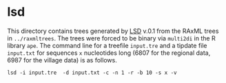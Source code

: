lsd
===

This directory contains trees generated by [LSD](http://www.atgc-montpellier.fr/LSD/) v.0.1 from the RAxML trees in ```../raxmltrees```. The trees were forced to be binary via ```multi2di``` in the R library ```ape```. The command line for a treefile ```input.tre``` and a tipdate file ```input.txt```  for sequences ```x``` nucleotides long (6807 for the regional data, 6987 for the village data) is as follows.

```
lsd -i input.tre  -d input.txt -c -n 1 -r -b 10 -s x -v
```
